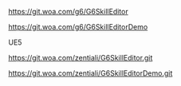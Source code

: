 
https://git.woa.com/g6/G6SkillEditor

https://git.woa.com/g6/G6SkillEditorDemo

UE5

https://git.woa.com/zentiali/G6SkillEditor.git

https://git.woa.com/zentiali/G6SkillEditorDemo.git
